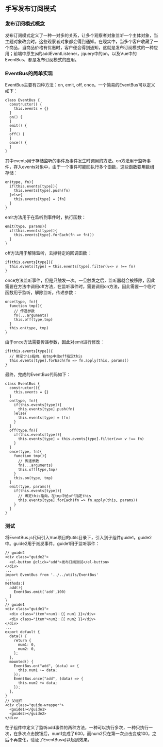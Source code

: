 ## 手写发布订阅模式
### 发布订阅模式概念
  发布订阅模式定义了一种一对多的关系，让多个观察者对象监听一个主体对象，当主题对象改变时，这些观察者对象都会得到通知。在现实中，当多个客户收藏了一个商品，当商品价格有优惠时，客户便会得到通知，这就是发布订阅模式的一种应用；前端中原生js的addEventListener，jquery中的on，以及Vue中的EventBus，都是发布订阅模式的应用。
### EventBus的简单实现
EventBus主要有四种方法：on, emit, off, once。一个简易的EventBus可以定义如下：
```
class EventBus {
  constructor() {
    this.events = {}
  }
  on() {
  }
  emit() {
  }
  off() {
  }
  once() {
  }
}
```
其中events用于存储监听的事件及事件发生时调用的方法。on方法用于监听事件，存入events对象中，由于一个事件可能回执行多个函数，这些函数要用数组存储：
```
on(type, fn){
  if(this.events[type]){
    this.events[type].push(fn)
  }else{
    this.events[type] = [fn]
  }
}
```
emit方法用于在监听到事件时，执行函数：
```
emit(type, params){
  if(this.events[type]){
    this.events[type].forEach(fn => fn())
  }
}
```
off方法用于解除监听，去掉特定的回调函数：
```
if(this.events[type]){
  this.events[type] = this.events[type].filter(v=> v !== fn)
}
```
once方法监听事件，但是只触发一次。一旦触发之后，监听器就会被移除，因此需要在方法中调用off方法，在监听事件时，需要调用on方法，因此需要一个临时函数用于监听，解除监听，传递参数：
```
once(type, fn){
  function tmp(){
    // 传递参数
    fn(...arguments)
    this.off(type,tmp)
  }
  this.on(type, tmp)
}
```
由于once方法需要传递参数，因此对emit进行修改：
```
if(this.events[type]){
  // 绑定this指向，在tmp中给off指定this
  this.events[type].forEach(fn => fn.apply(this, params))
}
```
最终，完成的EventBus代码如下：
```
class EventBus {
  constructor(){
    this.events = {}
  }
  on(type, fn){
    if(this.events[type]){
      this.events[type].push(fn)
    }else{
      this.events[type] = [fn]
    }
  }
  off(type,fn){
    if(this.events[type]){
      this.events[type] = this.events[type].filter(v=> v !== fn)
    }
  }
  once(type, fn){
    function tmp(){
      // 传递参数
      fn(...arguments)
      this.off(type,tmp)
    }
    this.on(type, tmp)
  }
  emit(type, params){
    if(this.events[type]){
      // 绑定this指向，在tmp中给off指定this
      this.events[type].forEach(fn => fn.apply(this, params))
    }
  }
}
```
### 测试
将EventBus.js代码引入Vue项目的utils目录下，引入到子组件guide1，guide2中。guide2用于派发事件，guide1用于监听事件：
```
// guide2
<div class="guide2">
  <el-button @click="add">发布订阅测试</el-button>
</div>
...
import EventBus from '../../utils/EventBus'
...
methods:{
  add(){
    EventBus.emit('add',100)
  }
}
// guide1
<div class="guide1">
  <div class="item">num1：{{ num1 }}</div>
  <div class="item">num2：{{ num2 }}</div>
</div>
...
export default {
  data() {
    return {
      num1: 0,
      num2: 0,
    };
  },
  mounted() {
    EventBus.on("add", (data) => {
      this.num1 += data;
    });
    EventBus.once("add", (data) => {
      this.num2 += data;
    });
  },
}
// 父组件
<div class="guide-wrapper">
  <guide1></guide1>
  <guide2></guide2>
</div>
```

在子组件中定义了监听add事件的两种方法，一种可以执行多次，一种只执行一次，在多次点击按钮后，num1变成了600，而num2只在第一次点击变成100，之后不再变化，验证了EventBus可以起到效果。